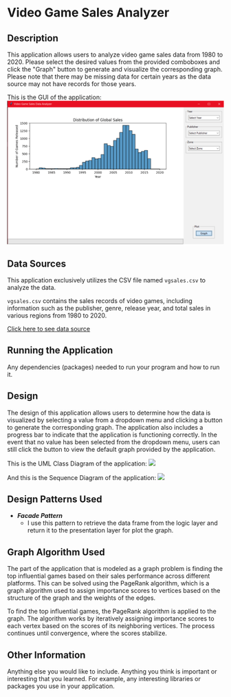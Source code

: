 # Video Game Sales Analyzer
 
## Description
This application allows users to analyze video game sales data from 1980 to 2020. Please select the desired values from the provided comboboxes and click the "Graph" button to generate and visualize the corresponding graph. Please note that there may be missing data for certain years as the data source may not have records for those years.

This is the GUI of the application:
<img src="app_gui.png">

## Data Sources
This application exclusively utilizes the CSV file named ```vgsales.csv``` to analyze the data.

```vgsales.csv``` contains the sales records of video games, including information such as the publisher, genre, release year, and total sales in various regions from 1980 to 2020.

[Click here to see data source](https://www.kaggle.com/datasets/gregorut/videogamesales)
 
## Running the Application
Any dependencies (packages) needed to run your program and how to run it.
 
## Design
The design of this application allows users to determine how the data is visualized by selecting a value from a dropdown menu and clicking a button to generate the corresponding graph. The application also includes a progress bar to indicate that the application is functioning correctly. In the event that no value has been selected from the dropdown menu, users can still click the button to view the default graph provided by the application.

This is the UML Class Diagram of the application:
<img src="uml.png">

And this is the Sequence Diagram of the application:
<img src="sequence.png">

## Design Patterns Used
* ***Facade Pattern***
    * I use this pattern to retrieve the data frame from the logic layer and return it to the presentation layer for plot the graph.
 
## Graph Algorithm Used
The part of the application that is modeled as a graph problem is finding the top influential games based on their sales performance across different platforms. This can be solved using the PageRank algorithm, which is a graph algorithm used to assign importance scores to vertices based on the structure of the graph and the weights of the edges.

To find the top influential games, the PageRank algorithm is applied to the graph. The algorithm works by iteratively assigning importance scores to each vertex based on the scores of its neighboring vertices. The process continues until convergence, where the scores stabilize.
 
## Other Information
Anything else you would like to include. Anything you think is important or interesting that you learned. For example, any interesting libraries or packages you use in your application.
